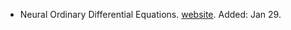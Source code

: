 -  Neural Ordinary Differential Equations. [website](https://arxiv.org/abs/1806.07366). Added: Jan 29.
